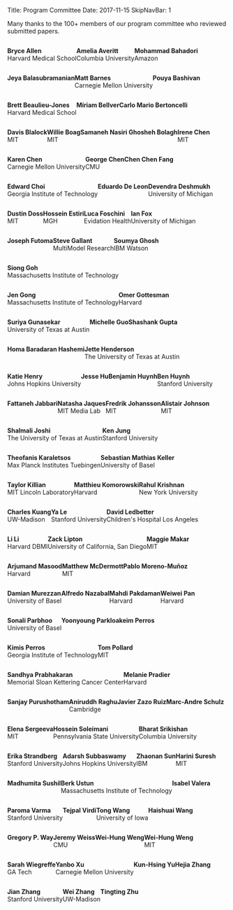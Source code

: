 Title: Program Committee
Date: 2017-11-15
SkipNavBar: 1

<!-- THIS PAGE SRC IS AUTO GENERATED. At terminal: $ make program_committee -->


Many thanks to the 100+ members of our program committee who reviewed submitted papers.

<div class="row display-flex" style="display:flex; display:-webkit-flex;  flex-wrap:wrap;">


<!-- 6/12 = full width on mobile, 4/12 screen on laptop -->
<div class="col-xs-6 col-md-4"> 
<div class="thumbnail">
    <div class="caption">
        <p>
        <strong>Bryce  Allen</strong><br />Harvard Medical School
        </p>
    </div>
</div>
</div>



<!-- 6/12 = full width on mobile, 4/12 screen on laptop -->
<div class="col-xs-6 col-md-4"> 
<div class="thumbnail">
    <div class="caption">
        <p>
        <strong>Amelia Averitt</strong><br />Columbia University
        </p>
    </div>
</div>
</div>



<!-- 6/12 = full width on mobile, 4/12 screen on laptop -->
<div class="col-xs-6 col-md-4"> 
<div class="thumbnail">
    <div class="caption">
        <p>
        <strong>Mohammad Bahadori</strong><br />Amazon
        </p>
    </div>
</div>
</div>



<!-- 6/12 = full width on mobile, 4/12 screen on laptop -->
<div class="col-xs-6 col-md-4"> 
<div class="thumbnail">
    <div class="caption">
        <p>
        <strong>Jeya Balasubramanian</strong><br />
        </p>
    </div>
</div>
</div>



<!-- 6/12 = full width on mobile, 4/12 screen on laptop -->
<div class="col-xs-6 col-md-4"> 
<div class="thumbnail">
    <div class="caption">
        <p>
        <strong>Matt Barnes</strong><br />Carnegie Mellon University
        </p>
    </div>
</div>
</div>



<!-- 6/12 = full width on mobile, 4/12 screen on laptop -->
<div class="col-xs-6 col-md-4"> 
<div class="thumbnail">
    <div class="caption">
        <p>
        <strong>Pouya Bashivan</strong><br />
        </p>
    </div>
</div>
</div>



<!-- 6/12 = full width on mobile, 4/12 screen on laptop -->
<div class="col-xs-6 col-md-4"> 
<div class="thumbnail">
    <div class="caption">
        <p>
        <strong>Brett Beaulieu-Jones</strong><br />Harvard Medical School
        </p>
    </div>
</div>
</div>



<!-- 6/12 = full width on mobile, 4/12 screen on laptop -->
<div class="col-xs-6 col-md-4"> 
<div class="thumbnail">
    <div class="caption">
        <p>
        <strong>Míriam Bellver</strong><br />
        </p>
    </div>
</div>
</div>



<!-- 6/12 = full width on mobile, 4/12 screen on laptop -->
<div class="col-xs-6 col-md-4"> 
<div class="thumbnail">
    <div class="caption">
        <p>
        <strong>Carlo Mario Bertoncelli</strong><br />
        </p>
    </div>
</div>
</div>



<!-- 6/12 = full width on mobile, 4/12 screen on laptop -->
<div class="col-xs-6 col-md-4"> 
<div class="thumbnail">
    <div class="caption">
        <p>
        <strong>Davis Blalock</strong><br />MIT
        </p>
    </div>
</div>
</div>



<!-- 6/12 = full width on mobile, 4/12 screen on laptop -->
<div class="col-xs-6 col-md-4"> 
<div class="thumbnail">
    <div class="caption">
        <p>
        <strong>Willie Boag</strong><br />MIT
        </p>
    </div>
</div>
</div>



<!-- 6/12 = full width on mobile, 4/12 screen on laptop -->
<div class="col-xs-6 col-md-4"> 
<div class="thumbnail">
    <div class="caption">
        <p>
        <strong>Samaneh Nasiri Ghosheh Bolagh</strong><br />
        </p>
    </div>
</div>
</div>



<!-- 6/12 = full width on mobile, 4/12 screen on laptop -->
<div class="col-xs-6 col-md-4"> 
<div class="thumbnail">
    <div class="caption">
        <p>
        <strong>Irene Chen</strong><br />MIT
        </p>
    </div>
</div>
</div>



<!-- 6/12 = full width on mobile, 4/12 screen on laptop -->
<div class="col-xs-6 col-md-4"> 
<div class="thumbnail">
    <div class="caption">
        <p>
        <strong>Karen Chen</strong><br />Carnegie Mellon University
        </p>
    </div>
</div>
</div>



<!-- 6/12 = full width on mobile, 4/12 screen on laptop -->
<div class="col-xs-6 col-md-4"> 
<div class="thumbnail">
    <div class="caption">
        <p>
        <strong>George Chen</strong><br />CMU
        </p>
    </div>
</div>
</div>



<!-- 6/12 = full width on mobile, 4/12 screen on laptop -->
<div class="col-xs-6 col-md-4"> 
<div class="thumbnail">
    <div class="caption">
        <p>
        <strong>Chen Chen Fang</strong><br />
        </p>
    </div>
</div>
</div>



<!-- 6/12 = full width on mobile, 4/12 screen on laptop -->
<div class="col-xs-6 col-md-4"> 
<div class="thumbnail">
    <div class="caption">
        <p>
        <strong>Edward Choi</strong><br />Georgia Institute of Technology
        </p>
    </div>
</div>
</div>



<!-- 6/12 = full width on mobile, 4/12 screen on laptop -->
<div class="col-xs-6 col-md-4"> 
<div class="thumbnail">
    <div class="caption">
        <p>
        <strong>Eduardo De Leon</strong><br />
        </p>
    </div>
</div>
</div>



<!-- 6/12 = full width on mobile, 4/12 screen on laptop -->
<div class="col-xs-6 col-md-4"> 
<div class="thumbnail">
    <div class="caption">
        <p>
        <strong>Devendra Deshmukh</strong><br />University of Michigan
        </p>
    </div>
</div>
</div>



<!-- 6/12 = full width on mobile, 4/12 screen on laptop -->
<div class="col-xs-6 col-md-4"> 
<div class="thumbnail">
    <div class="caption">
        <p>
        <strong>Dustin Doss</strong><br />MIT
        </p>
    </div>
</div>
</div>



<!-- 6/12 = full width on mobile, 4/12 screen on laptop -->
<div class="col-xs-6 col-md-4"> 
<div class="thumbnail">
    <div class="caption">
        <p>
        <strong>Hossein Estiri</strong><br />MGH
        </p>
    </div>
</div>
</div>



<!-- 6/12 = full width on mobile, 4/12 screen on laptop -->
<div class="col-xs-6 col-md-4"> 
<div class="thumbnail">
    <div class="caption">
        <p>
        <strong>Luca Foschini</strong><br />Evidation Health
        </p>
    </div>
</div>
</div>



<!-- 6/12 = full width on mobile, 4/12 screen on laptop -->
<div class="col-xs-6 col-md-4"> 
<div class="thumbnail">
    <div class="caption">
        <p>
        <strong>Ian Fox</strong><br />University of Michigan
        </p>
    </div>
</div>
</div>



<!-- 6/12 = full width on mobile, 4/12 screen on laptop -->
<div class="col-xs-6 col-md-4"> 
<div class="thumbnail">
    <div class="caption">
        <p>
        <strong>Joseph Futoma</strong><br />
        </p>
    </div>
</div>
</div>



<!-- 6/12 = full width on mobile, 4/12 screen on laptop -->
<div class="col-xs-6 col-md-4"> 
<div class="thumbnail">
    <div class="caption">
        <p>
        <strong>Steve Gallant</strong><br />MultiModel Research
        </p>
    </div>
</div>
</div>



<!-- 6/12 = full width on mobile, 4/12 screen on laptop -->
<div class="col-xs-6 col-md-4"> 
<div class="thumbnail">
    <div class="caption">
        <p>
        <strong>Soumya Ghosh</strong><br />IBM Watson
        </p>
    </div>
</div>
</div>



<!-- 6/12 = full width on mobile, 4/12 screen on laptop -->
<div class="col-xs-6 col-md-4"> 
<div class="thumbnail">
    <div class="caption">
        <p>
        <strong>Siong Goh</strong><br />Massachusetts Institute of Technology
        </p>
    </div>
</div>
</div>



<!-- 6/12 = full width on mobile, 4/12 screen on laptop -->
<div class="col-xs-6 col-md-4"> 
<div class="thumbnail">
    <div class="caption">
        <p>
        <strong>Jen Gong</strong><br />Massachusetts Institute of Technology
        </p>
    </div>
</div>
</div>



<!-- 6/12 = full width on mobile, 4/12 screen on laptop -->
<div class="col-xs-6 col-md-4"> 
<div class="thumbnail">
    <div class="caption">
        <p>
        <strong>Omer Gottesman</strong><br />Harvard
        </p>
    </div>
</div>
</div>



<!-- 6/12 = full width on mobile, 4/12 screen on laptop -->
<div class="col-xs-6 col-md-4"> 
<div class="thumbnail">
    <div class="caption">
        <p>
        <strong>Suriya Gunasekar</strong><br />University of Texas at Austin
        </p>
    </div>
</div>
</div>



<!-- 6/12 = full width on mobile, 4/12 screen on laptop -->
<div class="col-xs-6 col-md-4"> 
<div class="thumbnail">
    <div class="caption">
        <p>
        <strong>Michelle Guo</strong><br />
        </p>
    </div>
</div>
</div>



<!-- 6/12 = full width on mobile, 4/12 screen on laptop -->
<div class="col-xs-6 col-md-4"> 
<div class="thumbnail">
    <div class="caption">
        <p>
        <strong>Shashank Gupta</strong><br />
        </p>
    </div>
</div>
</div>



<!-- 6/12 = full width on mobile, 4/12 screen on laptop -->
<div class="col-xs-6 col-md-4"> 
<div class="thumbnail">
    <div class="caption">
        <p>
        <strong>Homa Baradaran Hashemi</strong><br />
        </p>
    </div>
</div>
</div>



<!-- 6/12 = full width on mobile, 4/12 screen on laptop -->
<div class="col-xs-6 col-md-4"> 
<div class="thumbnail">
    <div class="caption">
        <p>
        <strong>Jette Henderson</strong><br />The University of Texas at Austin
        </p>
    </div>
</div>
</div>



<!-- 6/12 = full width on mobile, 4/12 screen on laptop -->
<div class="col-xs-6 col-md-4"> 
<div class="thumbnail">
    <div class="caption">
        <p>
        <strong>Katie Henry</strong><br />Johns Hopkins University
        </p>
    </div>
</div>
</div>



<!-- 6/12 = full width on mobile, 4/12 screen on laptop -->
<div class="col-xs-6 col-md-4"> 
<div class="thumbnail">
    <div class="caption">
        <p>
        <strong>Jesse Hu</strong><br />
        </p>
    </div>
</div>
</div>



<!-- 6/12 = full width on mobile, 4/12 screen on laptop -->
<div class="col-xs-6 col-md-4"> 
<div class="thumbnail">
    <div class="caption">
        <p>
        <strong>Benjamin Huynh</strong><br />
        </p>
    </div>
</div>
</div>



<!-- 6/12 = full width on mobile, 4/12 screen on laptop -->
<div class="col-xs-6 col-md-4"> 
<div class="thumbnail">
    <div class="caption">
        <p>
        <strong>Ben  Huynh</strong><br />Stanford University
        </p>
    </div>
</div>
</div>



<!-- 6/12 = full width on mobile, 4/12 screen on laptop -->
<div class="col-xs-6 col-md-4"> 
<div class="thumbnail">
    <div class="caption">
        <p>
        <strong>Fattaneh Jabbari</strong><br />
        </p>
    </div>
</div>
</div>



<!-- 6/12 = full width on mobile, 4/12 screen on laptop -->
<div class="col-xs-6 col-md-4"> 
<div class="thumbnail">
    <div class="caption">
        <p>
        <strong>Natasha Jaques</strong><br />MIT Media Lab
        </p>
    </div>
</div>
</div>



<!-- 6/12 = full width on mobile, 4/12 screen on laptop -->
<div class="col-xs-6 col-md-4"> 
<div class="thumbnail">
    <div class="caption">
        <p>
        <strong>Fredrik Johansson</strong><br />MIT
        </p>
    </div>
</div>
</div>



<!-- 6/12 = full width on mobile, 4/12 screen on laptop -->
<div class="col-xs-6 col-md-4"> 
<div class="thumbnail">
    <div class="caption">
        <p>
        <strong>Alistair Johnson</strong><br />MIT
        </p>
    </div>
</div>
</div>



<!-- 6/12 = full width on mobile, 4/12 screen on laptop -->
<div class="col-xs-6 col-md-4"> 
<div class="thumbnail">
    <div class="caption">
        <p>
        <strong>Shalmali Joshi</strong><br />The University of Texas at Austin
        </p>
    </div>
</div>
</div>



<!-- 6/12 = full width on mobile, 4/12 screen on laptop -->
<div class="col-xs-6 col-md-4"> 
<div class="thumbnail">
    <div class="caption">
        <p>
        <strong>Ken Jung</strong><br />Stanford University
        </p>
    </div>
</div>
</div>



<!-- 6/12 = full width on mobile, 4/12 screen on laptop -->
<div class="col-xs-6 col-md-4"> 
<div class="thumbnail">
    <div class="caption">
        <p>
        <strong>Theofanis Karaletsos</strong><br />Max Planck Institutes Tuebingen
        </p>
    </div>
</div>
</div>



<!-- 6/12 = full width on mobile, 4/12 screen on laptop -->
<div class="col-xs-6 col-md-4"> 
<div class="thumbnail">
    <div class="caption">
        <p>
        <strong>Sebastian Mathias Keller</strong><br />University of Basel
        </p>
    </div>
</div>
</div>



<!-- 6/12 = full width on mobile, 4/12 screen on laptop -->
<div class="col-xs-6 col-md-4"> 
<div class="thumbnail">
    <div class="caption">
        <p>
        <strong>Taylor Killian</strong><br />MIT Lincoln Laboratory
        </p>
    </div>
</div>
</div>



<!-- 6/12 = full width on mobile, 4/12 screen on laptop -->
<div class="col-xs-6 col-md-4"> 
<div class="thumbnail">
    <div class="caption">
        <p>
        <strong>Matthieu Komorowski</strong><br />Harvard
        </p>
    </div>
</div>
</div>



<!-- 6/12 = full width on mobile, 4/12 screen on laptop -->
<div class="col-xs-6 col-md-4"> 
<div class="thumbnail">
    <div class="caption">
        <p>
        <strong>Rahul Krishnan</strong><br />New York University
        </p>
    </div>
</div>
</div>



<!-- 6/12 = full width on mobile, 4/12 screen on laptop -->
<div class="col-xs-6 col-md-4"> 
<div class="thumbnail">
    <div class="caption">
        <p>
        <strong>Charles Kuang</strong><br />UW-Madison
        </p>
    </div>
</div>
</div>



<!-- 6/12 = full width on mobile, 4/12 screen on laptop -->
<div class="col-xs-6 col-md-4"> 
<div class="thumbnail">
    <div class="caption">
        <p>
        <strong>Ya Le</strong><br />Stanford University
        </p>
    </div>
</div>
</div>



<!-- 6/12 = full width on mobile, 4/12 screen on laptop -->
<div class="col-xs-6 col-md-4"> 
<div class="thumbnail">
    <div class="caption">
        <p>
        <strong>David Ledbetter</strong><br />Children's Hospital Los Angeles
        </p>
    </div>
</div>
</div>



<!-- 6/12 = full width on mobile, 4/12 screen on laptop -->
<div class="col-xs-6 col-md-4"> 
<div class="thumbnail">
    <div class="caption">
        <p>
        <strong>Li Li</strong><br />Harvard DBMI
        </p>
    </div>
</div>
</div>



<!-- 6/12 = full width on mobile, 4/12 screen on laptop -->
<div class="col-xs-6 col-md-4"> 
<div class="thumbnail">
    <div class="caption">
        <p>
        <strong>Zack Lipton</strong><br />University of California, San Diego
        </p>
    </div>
</div>
</div>



<!-- 6/12 = full width on mobile, 4/12 screen on laptop -->
<div class="col-xs-6 col-md-4"> 
<div class="thumbnail">
    <div class="caption">
        <p>
        <strong>Maggie Makar</strong><br />MIT
        </p>
    </div>
</div>
</div>



<!-- 6/12 = full width on mobile, 4/12 screen on laptop -->
<div class="col-xs-6 col-md-4"> 
<div class="thumbnail">
    <div class="caption">
        <p>
        <strong>Arjumand Masood</strong><br />Harvard
        </p>
    </div>
</div>
</div>



<!-- 6/12 = full width on mobile, 4/12 screen on laptop -->
<div class="col-xs-6 col-md-4"> 
<div class="thumbnail">
    <div class="caption">
        <p>
        <strong>Matthew McDermott</strong><br />MIT
        </p>
    </div>
</div>
</div>



<!-- 6/12 = full width on mobile, 4/12 screen on laptop -->
<div class="col-xs-6 col-md-4"> 
<div class="thumbnail">
    <div class="caption">
        <p>
        <strong>Pablo Moreno-Muñoz</strong><br />
        </p>
    </div>
</div>
</div>



<!-- 6/12 = full width on mobile, 4/12 screen on laptop -->
<div class="col-xs-6 col-md-4"> 
<div class="thumbnail">
    <div class="caption">
        <p>
        <strong>Damian Murezzan</strong><br />University of Basel
        </p>
    </div>
</div>
</div>



<!-- 6/12 = full width on mobile, 4/12 screen on laptop -->
<div class="col-xs-6 col-md-4"> 
<div class="thumbnail">
    <div class="caption">
        <p>
        <strong>Alfredo Nazabal</strong><br />
        </p>
    </div>
</div>
</div>



<!-- 6/12 = full width on mobile, 4/12 screen on laptop -->
<div class="col-xs-6 col-md-4"> 
<div class="thumbnail">
    <div class="caption">
        <p>
        <strong>Mahdi Pakdaman</strong><br />Harvard
        </p>
    </div>
</div>
</div>



<!-- 6/12 = full width on mobile, 4/12 screen on laptop -->
<div class="col-xs-6 col-md-4"> 
<div class="thumbnail">
    <div class="caption">
        <p>
        <strong>Weiwei Pan</strong><br />Harvard
        </p>
    </div>
</div>
</div>



<!-- 6/12 = full width on mobile, 4/12 screen on laptop -->
<div class="col-xs-6 col-md-4"> 
<div class="thumbnail">
    <div class="caption">
        <p>
        <strong>Sonali Parbhoo</strong><br />University of Basel
        </p>
    </div>
</div>
</div>



<!-- 6/12 = full width on mobile, 4/12 screen on laptop -->
<div class="col-xs-6 col-md-4"> 
<div class="thumbnail">
    <div class="caption">
        <p>
        <strong>Yoonyoung Park</strong><br />
        </p>
    </div>
</div>
</div>



<!-- 6/12 = full width on mobile, 4/12 screen on laptop -->
<div class="col-xs-6 col-md-4"> 
<div class="thumbnail">
    <div class="caption">
        <p>
        <strong>Ioakeim Perros</strong><br />
        </p>
    </div>
</div>
</div>



<!-- 6/12 = full width on mobile, 4/12 screen on laptop -->
<div class="col-xs-6 col-md-4"> 
<div class="thumbnail">
    <div class="caption">
        <p>
        <strong>Kimis Perros</strong><br />Georgia Institute of Technology
        </p>
    </div>
</div>
</div>



<!-- 6/12 = full width on mobile, 4/12 screen on laptop -->
<div class="col-xs-6 col-md-4"> 
<div class="thumbnail">
    <div class="caption">
        <p>
        <strong>Tom Pollard</strong><br />MIT
        </p>
    </div>
</div>
</div>



<!-- 6/12 = full width on mobile, 4/12 screen on laptop -->
<div class="col-xs-6 col-md-4"> 
<div class="thumbnail">
    <div class="caption">
        <p>
        <strong>Sandhya Prabhakaran</strong><br />Memorial Sloan Kettering Cancer Center
        </p>
    </div>
</div>
</div>



<!-- 6/12 = full width on mobile, 4/12 screen on laptop -->
<div class="col-xs-6 col-md-4"> 
<div class="thumbnail">
    <div class="caption">
        <p>
        <strong>Melanie Pradier</strong><br />Harvard
        </p>
    </div>
</div>
</div>



<!-- 6/12 = full width on mobile, 4/12 screen on laptop -->
<div class="col-xs-6 col-md-4"> 
<div class="thumbnail">
    <div class="caption">
        <p>
        <strong>Sanjay Purushotham</strong><br />
        </p>
    </div>
</div>
</div>



<!-- 6/12 = full width on mobile, 4/12 screen on laptop -->
<div class="col-xs-6 col-md-4"> 
<div class="thumbnail">
    <div class="caption">
        <p>
        <strong>Aniruddh Raghu</strong><br />Cambridge
        </p>
    </div>
</div>
</div>



<!-- 6/12 = full width on mobile, 4/12 screen on laptop -->
<div class="col-xs-6 col-md-4"> 
<div class="thumbnail">
    <div class="caption">
        <p>
        <strong>Javier Zazo Ruiz</strong><br />
        </p>
    </div>
</div>
</div>



<!-- 6/12 = full width on mobile, 4/12 screen on laptop -->
<div class="col-xs-6 col-md-4"> 
<div class="thumbnail">
    <div class="caption">
        <p>
        <strong>Marc-Andre Schulz</strong><br />
        </p>
    </div>
</div>
</div>



<!-- 6/12 = full width on mobile, 4/12 screen on laptop -->
<div class="col-xs-6 col-md-4"> 
<div class="thumbnail">
    <div class="caption">
        <p>
        <strong>Elena Sergeeva</strong><br />MIT
        </p>
    </div>
</div>
</div>



<!-- 6/12 = full width on mobile, 4/12 screen on laptop -->
<div class="col-xs-6 col-md-4"> 
<div class="thumbnail">
    <div class="caption">
        <p>
        <strong>Hossein Soleimani</strong><br />Pennsylvania State University
        </p>
    </div>
</div>
</div>



<!-- 6/12 = full width on mobile, 4/12 screen on laptop -->
<div class="col-xs-6 col-md-4"> 
<div class="thumbnail">
    <div class="caption">
        <p>
        <strong>Bharat Srikishan</strong><br />Columbia University
        </p>
    </div>
</div>
</div>



<!-- 6/12 = full width on mobile, 4/12 screen on laptop -->
<div class="col-xs-6 col-md-4"> 
<div class="thumbnail">
    <div class="caption">
        <p>
        <strong>Erika Strandberg</strong><br />Stanford University
        </p>
    </div>
</div>
</div>



<!-- 6/12 = full width on mobile, 4/12 screen on laptop -->
<div class="col-xs-6 col-md-4"> 
<div class="thumbnail">
    <div class="caption">
        <p>
        <strong>Adarsh Subbaswamy</strong><br />Johns Hopkins University
        </p>
    </div>
</div>
</div>



<!-- 6/12 = full width on mobile, 4/12 screen on laptop -->
<div class="col-xs-6 col-md-4"> 
<div class="thumbnail">
    <div class="caption">
        <p>
        <strong>Zhaonan Sun</strong><br />IBM
        </p>
    </div>
</div>
</div>



<!-- 6/12 = full width on mobile, 4/12 screen on laptop -->
<div class="col-xs-6 col-md-4"> 
<div class="thumbnail">
    <div class="caption">
        <p>
        <strong>Harini Suresh</strong><br />MIT
        </p>
    </div>
</div>
</div>



<!-- 6/12 = full width on mobile, 4/12 screen on laptop -->
<div class="col-xs-6 col-md-4"> 
<div class="thumbnail">
    <div class="caption">
        <p>
        <strong>Madhumita Sushil</strong><br />
        </p>
    </div>
</div>
</div>



<!-- 6/12 = full width on mobile, 4/12 screen on laptop -->
<div class="col-xs-6 col-md-4"> 
<div class="thumbnail">
    <div class="caption">
        <p>
        <strong>Berk Ustun</strong><br />Massachusetts Institute of Technology
        </p>
    </div>
</div>
</div>



<!-- 6/12 = full width on mobile, 4/12 screen on laptop -->
<div class="col-xs-6 col-md-4"> 
<div class="thumbnail">
    <div class="caption">
        <p>
        <strong>Isabel Valera</strong><br />
        </p>
    </div>
</div>
</div>



<!-- 6/12 = full width on mobile, 4/12 screen on laptop -->
<div class="col-xs-6 col-md-4"> 
<div class="thumbnail">
    <div class="caption">
        <p>
        <strong>Paroma Varma</strong><br />Stanford University
        </p>
    </div>
</div>
</div>



<!-- 6/12 = full width on mobile, 4/12 screen on laptop -->
<div class="col-xs-6 col-md-4"> 
<div class="thumbnail">
    <div class="caption">
        <p>
        <strong>Tejpal Virdi</strong><br />
        </p>
    </div>
</div>
</div>



<!-- 6/12 = full width on mobile, 4/12 screen on laptop -->
<div class="col-xs-6 col-md-4"> 
<div class="thumbnail">
    <div class="caption">
        <p>
        <strong>Tong Wang</strong><br />University of Iowa
        </p>
    </div>
</div>
</div>



<!-- 6/12 = full width on mobile, 4/12 screen on laptop -->
<div class="col-xs-6 col-md-4"> 
<div class="thumbnail">
    <div class="caption">
        <p>
        <strong>Haishuai Wang</strong><br />
        </p>
    </div>
</div>
</div>



<!-- 6/12 = full width on mobile, 4/12 screen on laptop -->
<div class="col-xs-6 col-md-4"> 
<div class="thumbnail">
    <div class="caption">
        <p>
        <strong>Gregory P. Way</strong><br />
        </p>
    </div>
</div>
</div>



<!-- 6/12 = full width on mobile, 4/12 screen on laptop -->
<div class="col-xs-6 col-md-4"> 
<div class="thumbnail">
    <div class="caption">
        <p>
        <strong>Jeremy Weiss</strong><br />CMU
        </p>
    </div>
</div>
</div>



<!-- 6/12 = full width on mobile, 4/12 screen on laptop -->
<div class="col-xs-6 col-md-4"> 
<div class="thumbnail">
    <div class="caption">
        <p>
        <strong>Wei-Hung Weng</strong><br />
        </p>
    </div>
</div>
</div>



<!-- 6/12 = full width on mobile, 4/12 screen on laptop -->
<div class="col-xs-6 col-md-4"> 
<div class="thumbnail">
    <div class="caption">
        <p>
        <strong>Wei-Hung Weng</strong><br />MIT
        </p>
    </div>
</div>
</div>



<!-- 6/12 = full width on mobile, 4/12 screen on laptop -->
<div class="col-xs-6 col-md-4"> 
<div class="thumbnail">
    <div class="caption">
        <p>
        <strong>Sarah Wiegreffe</strong><br />GA Tech
        </p>
    </div>
</div>
</div>



<!-- 6/12 = full width on mobile, 4/12 screen on laptop -->
<div class="col-xs-6 col-md-4"> 
<div class="thumbnail">
    <div class="caption">
        <p>
        <strong>Yanbo Xu</strong><br />Carnegie Mellon University
        </p>
    </div>
</div>
</div>



<!-- 6/12 = full width on mobile, 4/12 screen on laptop -->
<div class="col-xs-6 col-md-4"> 
<div class="thumbnail">
    <div class="caption">
        <p>
        <strong>Kun-Hsing Yu</strong><br />
        </p>
    </div>
</div>
</div>



<!-- 6/12 = full width on mobile, 4/12 screen on laptop -->
<div class="col-xs-6 col-md-4"> 
<div class="thumbnail">
    <div class="caption">
        <p>
        <strong>Hejia Zhang</strong><br />
        </p>
    </div>
</div>
</div>



<!-- 6/12 = full width on mobile, 4/12 screen on laptop -->
<div class="col-xs-6 col-md-4"> 
<div class="thumbnail">
    <div class="caption">
        <p>
        <strong>Jian Zhang</strong><br />Stanford University
        </p>
    </div>
</div>
</div>



<!-- 6/12 = full width on mobile, 4/12 screen on laptop -->
<div class="col-xs-6 col-md-4"> 
<div class="thumbnail">
    <div class="caption">
        <p>
        <strong>Wei Zhang</strong><br />UW-Madison
        </p>
    </div>
</div>
</div>



<!-- 6/12 = full width on mobile, 4/12 screen on laptop -->
<div class="col-xs-6 col-md-4"> 
<div class="thumbnail">
    <div class="caption">
        <p>
        <strong>Tingting Zhu</strong><br />
        </p>
    </div>
</div>
</div>

</div>
